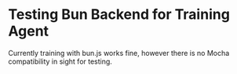 # Testing Bun Backend for Training Agent
Currently training with bun.js works fine, however there is no Mocha compatibility in sight for testing.

